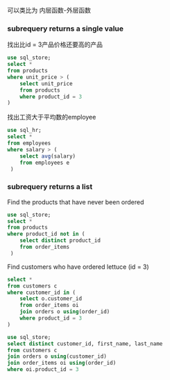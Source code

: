可以类比为 内层函数-外层函数
### subrequery returns a single value
找出比id = 3产品价格还要高的产品
```sql
use sql_store;
select *
from products
where unit_price > (
    select unit_price
    from products
    where product_id = 3
)
```
找出工资大于平均数的employee
```sql
use sql_hr;
select *
from employees 
where salary > (
    select avg(salary)
    from employees e
 )
```
### subrequery returns a list
Find the products that have never been ordered
```sql
use sql_store;
select *
from products
where product_id not in (
    select distinct product_id
    from order_items
 )
```
Find customers who have ordered lettuce (id = 3)
```sql
select *
from customers c
where customer_id in (
    select o.customer_id
    from order_items oi
    join orders o using(order_id)
    where product_id = 3
)
```
```sql
use sql_store;
select distinct customer_id, first_name, last_name
from customers c
join orders o using(customer_id)
join order_items oi using(order_id)
where oi.product_id = 3
```
